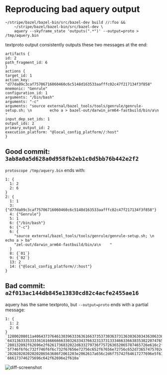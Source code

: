 # Reproducing bad aquery output

```
~/stripe/bazel/bazel-bin/src/bazel-dev build //:foo &&
    ~/stripe/bazel/bazel-bin/src/bazel-dev \
    aquery --skyframe_state 'outputs(".*")' --output=proto > /tmp/aquery.bin
```

textproto output consistently outputs these two messages at the end:

```
artifacts {
id: 2
path_fragment_id: 6
}
actions {
target_id: 1
action_key: "d77da09c3caf75706716060460c6c5148d163533aafffc02c47f217134f3f858"
mnemonic: "Genrule"
configuration_id: 1
arguments: "/bin/bash"
arguments: "-c"
arguments: "source external/bazel_tools/tools/genrule/genrule-setup.sh; \n        echo a > bazel-out/darwin_arm64-fastbuild/bin/a\n    "
input_dep_set_ids: 1
output_ids: 2
primary_output_id: 2
execution_platform: "@local_config_platform//:host"
}
```

## Good commit: `3ab8a0a5d628a0d958fb2eb1c0d5bb76b442e2f2`

`protoscope /tmp/aquery.bin` ends with:

```
1: {
  1: 2
  2: 6
}
2: {
  1: 1
  3: {"d77da09c3caf75706716060460c6c5148d163533aafffc02c47f217134f3f858"}
  4: {"Genrule"}
  5: 1
  6: {"/bin/bash"}
  6: {"-c"}
  6: {
    "source external/bazel_tools/tools/genrule/genrule-setup.sh; \n        echo a > ba"
    "zel-out/darwin_arm64-fastbuild/bin/a\n    "
  }
  8: {`01`}
  9: {`02`}
  13: 2
  14: {"@local_config_platform//:host"}
}
```


## Bad commit: `a2f013ac144db845e13830cd82c4acfe2455ae16`

aquery has the same textproto, but `--output=proto` ends with a partial message:

```
1: {
  1: 2
  2: 6
}
`12800208011a40643737646130396333636166373537303637313630363034363063366335313438`
`64313633353333616166666663303263343766323137313334663366383538220747656e72756c65`
`280132092f62696e2f6261736832022d633279736f757263652065787465726e616c2f62617a656c`
`5f746f6f6c732f746f6f6c732f67656e72756c652f67656e72756c652d73657475702e73683b200a`
`20202020202020206563686f2061203e2062617a656c2d6f75742f64617277696e5f61726d36342d`
`666173746275696c642f62696e2f610a`
```

<img alt="diff-screenshot" src="https://github.com/clint-stripe/aquery-repro/assets/60013602/70989f49-9f6e-492d-95b0-0dbc3ce9e4c8">

